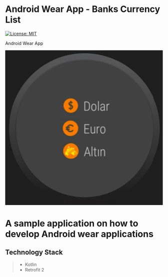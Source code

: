# Android Wear App - Banks Currency List 

[![License: MIT](https://img.shields.io/badge/License-MIT-silver.svg)](https://opensource.org/licenses/MIT)  

Android Wear App 
<p align="center">
<img src="https://github.com/ogulcanucarsu/Android-Wear-Currency-Exchange/blob/master/art/ss.gif" >
</p>

# A sample application on how to develop Android wear applications

## **Technology Stack**
>* Kotlin
>* Retrofit 2
